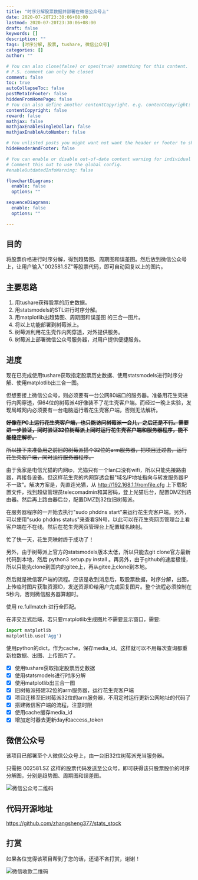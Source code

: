 ```yaml
---
title: "时序分解股票数据并部署在微信公众号上"
date: 2020-07-20T23:30:06+08:00
lastmod: 2020-07-20T23:30:06+08:00
draft: false
keywords: []
description: ""
tags: [时序分解, 股票, tushare, 微信公众号]
categories: []
author: ""

# You can also close(false) or open(true) something for this content.
# P.S. comment can only be closed
comment: false
toc: true
autoCollapseToc: false
postMetaInFooter: false
hiddenFromHomePage: false
# You can also define another contentCopyright. e.g. contentCopyright: "This is another copyright."
contentCopyright: false
reward: false
mathjax: false
mathjaxEnableSingleDollar: false
mathjaxEnableAutoNumber: false

# You unlisted posts you might want not want the header or footer to show
hideHeaderAndFooter: false

# You can enable or disable out-of-date content warning for individual post.
# Comment this out to use the global config.
#enableOutdatedInfoWarning: false

flowchartDiagrams:
  enable: false
  options: ""

sequenceDiagrams: 
  enable: false
  options: ""

---
```

## 目的

将股票价格进行时序分解，得到趋势图、周期图和误差图。然后放到微信公众号上，让用户输入"002581.SZ"等股票代码，即可自动回复以上的图片。

## 主要思路

1. 用tushare获得股票的历史数据。
2. 用statsmodels的STL进行时序分解。
3. 用matplotlib出趋势图、周期图和误差图 的三合一图片。
4. 将以上功能部署到树莓派上。
5. 树莓派利用花生壳作内网穿透，对外提供服务。
6. 树莓派上部署微信公众号服务器，对用户提供便捷服务。

## 进度

现在已完成使用tushare获取指定股票历史数据、使用statsmodels进行时序分解、使用matplotlib出三合一图。

但想要接上微信公众号，则必须要有一台公网80端口的服务器。准备用花生壳进行内网穿透，但64位的树莓派4好像装不了花生壳客户端。而经过一晚上实验，发现局域网内必须要有一台电脑运行着花生壳客户端，否则无法解析。

~~**好像在PC上运行花生壳客户端，也只能访问树莓派一会儿，之后还是不行。需要进一步验证，同时验证32位树莓派上同时运行花生壳客户端和服务器程序，能不能稳定解析。**~~

~~所以接下来准备用之前旧的树莓派搭个32位的arm服务器，把项目迁过去，运行花生壳客户端，同时运行服务器程序。~~

由于我家是电信光猫的内网ip，光猫只有一个lan口没有wifi，所以只能先接路由器，再接各设备。但这样花生壳的内网穿透会报"域名IP地址指向与转发服务器IP不一致"。解决方案是，先直连光猫，从 <http://192.168.1.1/romfile.cfg> 上下载配置文件，找到超级管理员telecomadmin和其密码，登上光猫后台，配置DMZ到路由器。然后再上路由器后台，配置DMZ到32位旧树莓派。

在服务器程序的一开始去执行"sudo phddns start"来运行花生壳客户端。另外，可以使用"sudo phddns status"来查看SN号，以此可以在花生壳网页管理台上看客户端在不在线。然后在花生壳网页管理台上配置域名映射。

忙了快一天，花生壳映射终于成功了！

另外，由于树莓派上官方的statsmodels版本太低，所以只能去git clone官方最新代码到本地，然后 python3 setup.py install 。再另外，由于github的速度极慢，所以只能先clone到国内的gitee上，再从gitee上clone到本地。

然后就是微信客户端的流程。应该是收到消息后，取股票数据，时序分解，出图，上传临时图片获取资源ID，发送资源ID给用户完成回复图片。整个流程必须控制在5秒内，否则微信服务器算超时。

使用 re.fullmatch 进行全匹配。

在非交互式后端，若只要matplotlib生成图片不需要显示窗口，需要:

```python
import matplotlib
matplotlib.use('Agg')
```

使用python的dict，作为cache，保存media_id。这样就可以不用每次查询都重新拉数据、出图、上传图片了。

- [x] 使用tushare获取指定股票历史数据
- [x] 使用statsmodels进行时序分解
- [x] 使用matplotlib出三合一图
- [x] 旧树莓派搭建32位的arm服务器，运行花生壳客户端
- [x] 项目迁移至旧树莓派32位的arm服务器，不用定时运行更新公网地址的代码了
- [x] 搭建微信客户端的流程，注意时限
- [x] 使用cache缓存media_id
- [x] 增加定时器去更新day和access_token

## 微信公众号

该项目已部署至个人微信公众号上，由一台旧32位树莓派充当服务器。

只需把 002581.SZ 这样的股票代码发送至公众号，即可获得该只股票股价的时序分解图，分别是趋势图、周期图和误差图。

![微信公众号二维码](/image/qrcode_for_gh_52186fb6ad9e_258.jpg)

## 代码开源地址

<https://github.com/zhangsheng377/stats_stock>

## 打赏

如果各位觉得该项目帮到了您的话，还请不吝打赏，谢谢！

![微信收款二维码](/image/money_weixin_20200719212002.png)
